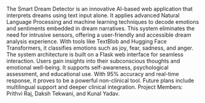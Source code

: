 
The Smart Dream Detector is an innovative AI-based web application that interprets dreams using text input alone. It applies advanced Natural Language Processing and machine learning techniques to decode emotions and sentiments embedded in dream narratives. This system eliminates the need for intrusive sensors, offering a user-friendly and accessible dream analysis experience. With tools like TextBlob and Hugging Face Transformers, it classifies emotions such as joy, fear, sadness, and anger. The system architecture is built on a Flask web interface for seamless interaction. Users gain insights into their subconscious thoughts and emotional well-being. It supports self-awareness, psychological assessment, and educational use. With 95% accuracy and real-time response, it proves to be a powerful non-clinical tool. Future plans include multilingual support and deeper clinical integration.
Project Members: Prithvi Raj, Daksh Tekwani, and Kunal Yadav.
